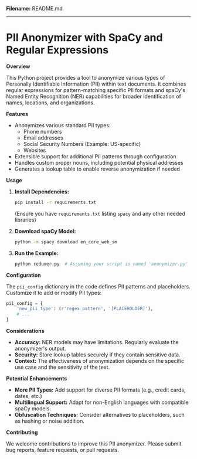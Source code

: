 **Filename:** README.md

***

# PII Anonymizer with SpaCy and Regular Expressions

**Overview**

This Python project provides a tool to anonymize various types of Personally Identifiable Information (PII) within text documents. It combines regular expressions for pattern-matching specific PII formats and spaCy's Named Entity Recognition (NER) capabilities for broader identification of names, locations, and organizations.

**Features**

*   Anonymizes various standard PII types:
    *   Phone numbers
    *   Email addresses
    *   Social Security Numbers (Example: US-specific)
    *   Websites
*   Extensible support for additional PII patterns through configuration
*   Handles custom proper nouns, including potential physical addresses
*   Generates a lookup table to enable reverse anonymization if needed

**Usage**

1.  **Install Dependencies:**

    ```bash
    pip install -r requirements.txt 
    ```
    (Ensure you have `requirements.txt` listing `spacy` and any other needed libraries)

2.  **Download spaCy Model:**

    ```bash
    python -m spacy download en_core_web_sm
    ```

3.  **Run the Example:**

    ```python
    python reduxer.py  # Assuming your script is named 'anonymizer.py'
    ```

**Configuration**

The `pii_config` dictionary in the code defines PII patterns and placeholders. Customize it to add or modify PII types:

```python
pii_config = {
    'new_pii_type': (r'regex_pattern', '[PLACEHOLDER]'),
    # ... 
}
```

**Considerations**

*   **Accuracy:** NER models may have limitations. Regularly evaluate the anonymizer's output.
*   **Security:** Store lookup tables securely if they contain sensitive data.
*   **Context:** The effectiveness of anonymization depends on the specific use case and the sensitivity of the text.

**Potential Enhancements**

*   **More PII Types:** Add support for diverse PII formats (e.g., credit cards, dates, etc.)
*   **Multilingual Support:** Adapt for non-English languages with compatible spaCy models.
*   **Obfuscation Techniques:** Consider alternatives to placeholders, such as hashing or noise addition.

**Contributing**

We welcome contributions to improve this PII anonymizer. Please submit bug reports, feature requests, or pull requests.
